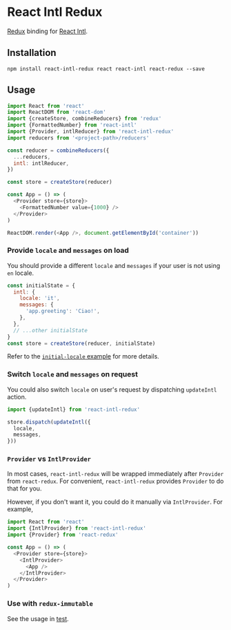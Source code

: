 React Intl Redux
=========================

[Redux](https://github.com/reactjs/redux) binding for [React Intl](https://github.com/yahoo/react-intl).

## Installation

```
npm install react-intl-redux react react-intl react-redux --save
```

## Usage

<!-- eslint-env browser -->
<!-- eslint-disable no-undef -->

```js
import React from 'react'
import ReactDOM from 'react-dom'
import {createStore, combineReducers} from 'redux'
import {FormattedNumber} from 'react-intl'
import {Provider, intlReducer} from 'react-intl-redux'
import reducers from '<project-path>/reducers'

const reducer = combineReducers({
  ...reducers,
  intl: intlReducer,
})

const store = createStore(reducer)

const App = () => (
  <Provider store={store}>
    <FormattedNumber value={1000} />
  </Provider>
)

ReactDOM.render(<App />, document.getElementById('container'))
```

### Provide `locale` and `messages` on load

You should provide a different `locale` and `messages` if your user is not using `en` locale.

<!-- eslint-disable no-undef, no-unused-vars -->

```js
const initialState = {
  intl: {
    locale: 'it',
    messages: {
      'app.greeting': 'Ciao!',
    },
  },
  // ...other initialState
}
const store = createStore(reducer, initialState)
```

Refer to the [`initial-locale` example](https://github.com/ratson/react-intl-redux/tree/master/examples/initial-locale) for more details.

### Switch `locale` and `messages` on request

You could also switch `locale` on user's request by dispatching `updateIntl` action.

<!-- eslint-disable no-undef -->

```js
import {updateIntl} from 'react-intl-redux'

store.dispatch(updateIntl({
  locale,
  messages,
}))
```

### `Provider` vs `IntlProvider`

In most cases, `react-intl-redux` will be wrapped immediately after `Provider` from `react-redux`. For convenient, `react-intl-redux` provides `Provider` to do that for you.

However, if you don't want it, you could do it manually via `IntlProvider`. For example,

<!-- eslint-disable no-undef -->

```js
import React from 'react'
import {IntlProvider} from 'react-intl-redux'
import {Provider} from 'react-redux'

const App = () => (
  <Provider store={store}>
    <IntlProvider>
      <App />
    </IntlProvider>
  </Provider>
)
```

### Use with `redux-immutable`

See the usage in [test](https://github.com/ratson/react-intl-redux/blob/master/test/immutable.spec.js).
